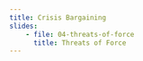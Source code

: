```yaml
---
title: Crisis Bargaining
slides:
    - file: 04-threats-of-force
      title: Threats of Force
---
```

